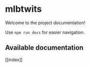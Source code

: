# mlbtwits

Welcome to the project documentation!

Use `npm run docs` for easier navigation.

## Available documentation

[[index]]
